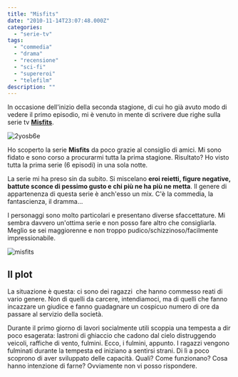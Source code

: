 ```yaml
---
title: "Misfits"
date: "2010-11-14T23:07:48.000Z"
categories:
  - "serie-tv"
tags:
  - "commedia"
  - "drama"
  - "recensione"
  - "sci-fi"
  - "supereroi"
  - "telefilm"
description: ""
---
```


In occasione dell'inizio della seconda stagione, di cui ho già avuto modo di vedere il primo episodio, mi è venuto in mente di scrivere due righe sulla serie tv **[Misfits](http://www.channel4.com/programmes/misfits)**.

![](https://enricodeleo.s3.eu-south-1.amazonaws.com/uploads/2010/11/2yosb6e.png "2yosb6e")

Ho scoperto la serie **Misfits** da poco grazie al consiglio di amici. Mi sono fidato e sono corso a procurarmi tutta la prima stagione. Risultato? Ho visto tutta la prima serie (6 episodi) in una sola notte.

La serie mi ha preso sin da subito. Si miscelano **eroi reietti, figure negative, battute sconce di pessimo gusto e chi più ne ha più ne metta**. Il genere di appartenenza di questa serie è anch'esso un mix. C'è la commedia, la fantascienza, il dramma...

I personaggi sono molto particolari e presentano diverse sfaccettature. Mi sembra davvero un'ottima serie e non posso fare altro che consigliarla. Meglio se sei maggiorenne e non troppo pudico/schizzinoso/facilmente impressionabile.

![](https://enricodeleo.s3.eu-south-1.amazonaws.com/images/Misfits_2D_packshot-14069686.JPG "misfits")

## Il plot

La situazione è questa: ci sono dei ragazzi  che hanno commesso reati di vario genere. Non di quelli da carcere, intendiamoci, ma di quelli che fanno incazzare un giudice e fanno guadagnare un cospicuo numero di ore da passare al servizio della società.

Durante il primo giorno di lavori socialmente utili scoppia una tempesta a dir poco esagerata: lastroni di ghiaccio che cadono dal cielo distruggendo veicoli, raffiche di vento, fulmini. Ecco, i fulmini, appunto. I ragazzi vengono fulminati durante la tempesta ed iniziano a sentirsi strani. Di lì a poco scoprono di aver sviluppato delle capacità. Quali? Come funzionano? Cosa hanno intenzione di farne? Ovviamente non vi posso rispondere.
